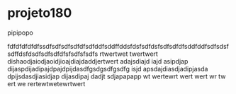 # projeto180
pipipopo

fdfdfdfdfdfssdfsdfsdfsdfdfsdfddfsddffddsfdsfsdfdsfsdfsdfdfsddfddfsdfsdsfsdffdsfdsdfsdfsdfdfsfsdfsfsdfs
rtwertwet
twertwert
dishaodjaiodjaoidjioajdiajdaddjertwert
adajsdiajd
iajd
asipdjap
dijaspdijadipajdpajdpijdasdfgsdgsdfgsdfg
isjd
apsdajdiasdjadipjasda
dpijsdasdjiasidjap
dijasdipaj
dadjt
sdjapapapp
wt
wertewrt
wert
wert
wr
tw
ert
we
rertewtwetewrtwert